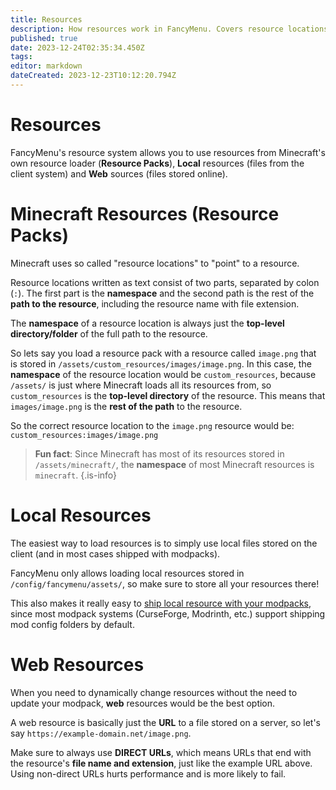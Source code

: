 ```yaml
---
title: Resources
description: How resources work in FancyMenu. Covers resource locations, local resources and web resources.
published: true
date: 2023-12-24T02:35:34.450Z
tags: 
editor: markdown
dateCreated: 2023-12-23T10:12:20.794Z
---
```


# Resources

FancyMenu's resource system allows you to use resources from Minecraft's own resource loader (**Resource Packs**), **Local** resources (files from the client system) and **Web** sources (files stored online).

# Minecraft Resources (Resource Packs)

Minecraft uses so called "resource locations" to "point" to a resource.

Resource locations written as text consist of two parts, separated by colon (`:`).
The first part is the **namespace** and the second path is the rest of the **path to the resource**, including the resource name with file extension.

The **namespace** of a resource location is always just the **top-level directory/folder** of the full path to the resource.

So lets say you load a resource pack with a resource called `image.png` that is stored in `/assets/custom_resources/images/image.png`.
In this case, the **namespace** of the resource location would be `custom_resources`, because `/assets/` is just where Minecraft loads all its resources from, so `custom_resources` is the **top-level directory** of the resource.
This means that `images/image.png` is the **rest of the path** to the resource.

So the correct resource location to the `image.png` resource would be:
`custom_resources:images/image.png`

> **Fun fact**: Since Minecraft has most of its resources stored in `/assets/minecraft/`, the **namespace** of most Minecraft resources is `minecraft`.
{.is-info}

# Local Resources

The easiest way to load resources is to simply use local files stored on the client (and in most cases shipped with modpacks).

FancyMenu only allows loading local resources stored in `/config/fancymenu/assets/`, so make sure to store all your resources there!

This also makes it really easy to [ship local resource with your modpacks](./modpacks), since most modpack systems (CurseForge, Modrinth, etc.) support shipping mod config folders by default.

# Web Resources

When you need to dynamically change resources without the need to update your modpack, **web** resources would be the best option.

A web resource is basically just the **URL** to a file stored on a server, so let's say `https://example-domain.net/image.png`.

Make sure to always use **DIRECT URLs**, which means URLs that end with the resource's **file name and extension**, just like the example URL above.
Using non-direct URLs hurts performance and is more likely to fail.
